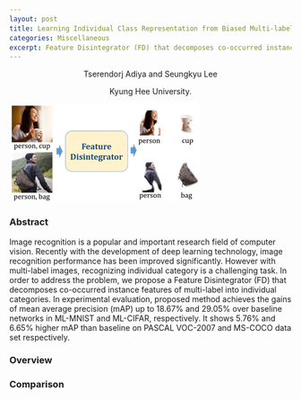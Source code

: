 ```yaml
---
layout: post
title: Learning Individual Class Representation from Biased Multi-label Data
categories: Miscellaneous
excerpt: Feature Disintegrator (FD) that decomposes co-occurred instance features of multi-label into individual categories for improve image recognition performance.
---
```


<p style="text-align:center">Tserendorj Adiya and Seungkyu Lee</p>
<p style="text-align:center">Kyung Hee University.</p>

<img src="../images/fd.png" alt="fd main" />

<h3>Abstract</h3>

Image recognition is a popular and important research field of computer vision. Recently with the development of deep learning technology, image recognition performance has been improved  significantly. However with multi-label images, recognizing individual category is a challenging task. In  order to address the problem, we propose a Feature Disintegrator (FD) that decomposes co-occurred instance  features of multi-label into individual categories. In experimental evaluation, proposed method achieves the  gains of mean average precision (mAP) up to 18.67% and 29.05% over baseline networks in ML-MNIST  and ML-CIFAR, respectively. It shows 5.76% and 6.65% higher mAP than baseline on PASCAL VOC-2007 and MS-COCO data set respectively.

<h3>Overview</h3>


<h3>Comparison</h3>
<!-- <img src="../images/frnm_comp_1.gif" alt="single image comp 1" />
<img src="../images/frnm_comp_2.gif" alt="single image comp 2" />
<img src="../images/frnm_comp_3.gif" alt="single image comp 3" /> -->